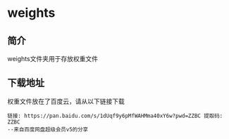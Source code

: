 # weights

## 简介

weights文件夹用于存放权重文件

## 下载地址

权重文件放在了百度云，请从以下链接下载

```text
链接: https://pan.baidu.com/s/1dUqf9y6pMfWAHMma40xY6w?pwd=ZZBC 提取码: ZZBC 
--来自百度网盘超级会员v5的分享
```